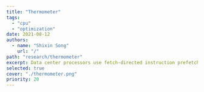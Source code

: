 ```yaml
---
title: "Thermometer"
tags:
  - "cpu"
  - "optimization"
date: 2021-08-12
authors:
  - name: "Shixin Song"
    url: "/"
path: "research/thermometer"
excerpt: Data center processors use fetch-directed instruction prefetching to efficiently operate on large instruction footprints of modern data center applications. However, the instruction prefetching mechanism falls significantly short from the ideal performance behavior due to a large number of Branch Target Buffer (BTB) misses. In our research, we show that the existing BTB replacement mechanisms could not identify the wide variance in the branch access pattern of modern data center applications. To address this limitation, we propose Thermometer, a novel BTB replacement mechanism that leverages hardware-software codesign to distinguish different branch access behavior. By making close-to-optimal BTB replacement decisions, Thermometer achieves an average performance speedup of 8.8% and up to 64.9% for nine widely-used data center applications.
selected: true
cover: "./thermometer.png"
priority: 20
---
```

